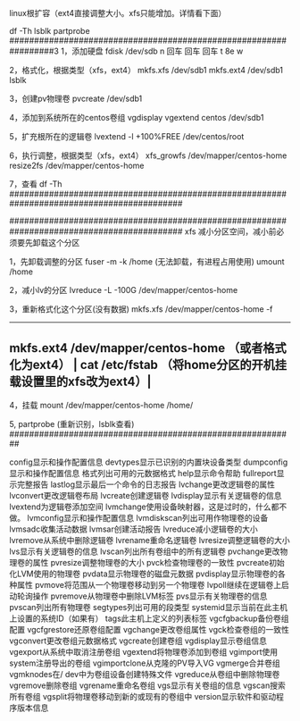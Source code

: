 linux根扩容（ext4直接调整大小。xfs只能增加。详情看下面）

df -Th  lsblk partprobe
#################################################################3
1，添加硬盘
fdisk /dev/sdb
n 回车 回车 回车
t   8e   w

2，格式化，根据类型（xfs，ext4）
mkfs.xfs /dev/sdb1
mkfs.ext4 /dev/sdb1
lsblk

3，创建pv物理卷
pvcreate /dev/sdb1

4，添加到系统所在的centos卷组
vgdisplay
vgextend centos /dev/sdb1

5，扩充根所在的逻辑卷
lvextend -l +100%FREE /dev/centos/root

6，执行调整，根据类型（xfs，ext4）
xfs_growfs /dev/mapper/centos-home
resize2fs /dev/mapper/centos-home

7，查看
df -Th
###########################################################################################

###########################################################################################
xfs 减小分区空间，减小前必须要先卸载这个分区

1，先卸载调整的分区
fuser -m -k /home  (无法卸载，有进程占用使用)
umount  /home

2，减小lv的分区
 lvreduce -L -100G /dev/mapper/centos-home

3，重新格式化这个分区(没有数据)
mkfs.xfs /dev/mapper/centos-home -f

-------------------------------------------------------------------
mkfs.ext4 /dev/mapper/centos-home   （或者格式化为ext4） |
cat /etc/fstab  （将home分区的开机挂载设置里的xfs改为ext4）|
-------------------------------------------------------------------
4，挂载 mount /dev/mapper/centos-home /home/

5, partprobe (重新识别，lsblk查看)
##########################################################
   
  config显示和操作配置信息
  devtypes显示已识别的内置块设备类型
  dumpconfig显示和操作配置信息
  格式列出可用的元数据格式
  help显示命令帮助
  fullreport显示完整报告
  lastlog显示最后一个命令的日志报告
  lvchange更改逻辑卷的属性
  lvconvert更改逻辑卷布局
  lvcreate创建逻辑卷
  lvdisplay显示有关逻辑卷的信息
  lvextend为逻辑卷添加空间
  lvmchange使用设备映射器，这是过时的，什么都不做。
  lvmconfig显示和操作配置信息
  lvmdiskscan列出可用作物理卷的设备
  lvmsadc收集活动数据
  lvmsar创建活动报告
  lvreduce减小逻辑卷的大小
  lvremove从系统中删除逻辑卷
  lvrename重命名逻辑卷
  lvresize调整逻辑卷的大小
  lvs显示有关逻辑卷的信息
  lvscan列出所有卷组中的所有逻辑卷
  pvchange更改物理卷的属性
  pvresize调整物理卷的大小
  pvck检查物理卷的一致性
  pvcreate初始化LVM使用的物理卷
  pvdata显示物理卷的磁盘元数据
  pvdisplay显示物理卷的各种属性
  pvmove将范围从一个物理卷移动到另一个物理卷
  lvpoll继续在逻辑卷上启动轮询操作
  pvremove从物理卷中删除LVM标签
  pvs显示有关物理卷的信息
  pvscan列出所有物理卷
  segtypes列出可用的段类型
  systemid显示当前在此主机上设置的系统ID（如果有）
  tags此主机上定义的列表标签
  vgcfgbackup备份卷组配置
  vgcfgrestore还原卷组配置
  vgchange更改卷组属性
  vgck检查卷组的一致性
  vgconvert更改卷组元数据格式
  vgcreate创建卷组
  vgdisplay显示卷组信息
  vgexport从系统中取消注册卷组
  vgextend将物理卷添加到卷组
  vgimport使用system注册导出的卷组
  vgimportclone从克隆的PV导入VG
  vgmerge合并卷组
  vgmknodes在/ dev中为卷组设备创建特殊文件
  vgreduce从卷组中删除物理卷
  vgremove删除卷组
  vgrename重命名卷组
  vgs显示有关卷组的信息
  vgscan搜索所有卷组
  vgsplit将物理卷移动到新的或现有的卷组中
  version显示软件和驱动程序版本信息
